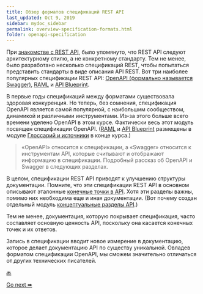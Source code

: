 ```yaml
---
title: Обзор форматов спецификаций REST API
last_updated: Oct 9, 2019
sidebar: mydoc_sidebar
permalink: overview-specification-formats.html
folder: openapi-specification
---
```


При [знакомстве с REST API](what-is-rest-api.html), было упомянуто, что REST API следуют архитектурному стилю, а не конкретному стандарту. Тем не менее, было разработано несколько спецификаций REST, чтобы попытаться представить стандарты в виде описания API REST. Вот три наиболее популярных спецификации REST API: [OpenAPI (формально называется Swagger)](https://github.com/OAI/OpenAPI-Specification), [RAML](https://raml.org/) и [API Blueprint](https://apiblueprint.org/).

В первые годы спецификаций между форматами существовала здоровая конкуренция. Но теперь, без сомнения, спецификация OpenAPI является самой популярной, с наибольшим сообществом, динамикой и различными инструментами. Из-за этого больше всего времени уделено OpenAPI в этом курсе. Фактически весь этот модуль посвящен спецификации OpenAPI. ([RAML](RAML-tutorial.html) и [API Blueprint](API-Blueprint-tutorial.html) размещены в модуле [Глоссарий и источники](about-tenth-module.html) в конце курса.)

> «OpenAPI» относится к спецификации, а «Swagger» относится к инструментам API, которые считывают и отображают информацию в спецификации. Подробный рассказ об OpenAPI и Swagger в следующих разделах.

В целом, спецификации REST API приводят к улучшению структуры документации. Помните, что эти спецификации REST API в основном описывают эталонные [конечные точки в API](about-third-module.html). Хотя эти разделы важны, помимо них необходима еще и иная документации. (Вот почему создан отдельный модуль [концептуальные разделы API](about-sixth-module.html).)

Тем не менее, документация, которую покрывает спецификация, часто составляет основную ценность API, поскольку она касается конечных точек и их ответов.

Запись в спецификации вводит новое измерение в документацию, которое делает документацию API по существу уникальной. Овладев форматом спецификации OpenAPI, мы сможем значительно отличаться от других технических писателей.


[🔙](about-fourth-module.html)

[Go next ➡](introduction-openapi-and-swagger.html)
